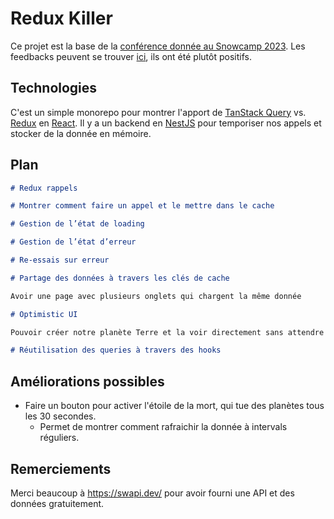 # Redux Killer

Ce projet est la base de
la [conférence donnée au Snowcamp 2023](https://snowcamp2023.sched.com/event/1EOvs/a-la-decouverte-de-tanstack-query-le-tueur-de-redux).
Les feedbacks peuvent se trouver [ici](https://openfeedback.io/snowcamp23/2023-01-26/5c8a920139adb5ef1d1644ac9f60b53d),
ils ont été plutôt positifs.

## Technologies

C'est un simple monorepo pour montrer l'apport de [TanStack Query](https://tanstack.com/query/v4)
vs. [Redux](https://redux-toolkit.js.org/) en [React](https://beta.reactjs.org/). Il y a un backend
en [NestJS](https://nestjs.com/) pour temporiser nos appels et stocker de la donnée en mémoire.

## Plan

```markdown
# Redux rappels

# Montrer comment faire un appel et le mettre dans le cache

# Gestion de l’état de loading

# Gestion de l’état d’erreur

# Re-essais sur erreur

# Partage des données à travers les clés de cache

Avoir une page avec plusieurs onglets qui chargent la même donnée

# Optimistic UI

Pouvoir créer notre planète Terre et la voir directement sans attendre le backend

# Réutilisation des queries à travers des hooks
```

## Améliorations possibles

* Faire un bouton pour activer l'étoile de la mort, qui tue des planètes tous les 30 secondes.
    * Permet de montrer comment rafraichir la donnée à intervals réguliers.

## Remerciements

Merci beaucoup à https://swapi.dev/ pour avoir fourni une API et des données gratuitement.

